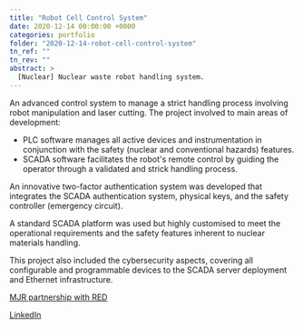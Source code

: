 ```yaml
---
title: "Robot Cell Control System"
date: 2020-12-14 00:00:00 +0000
categories: portfolio
folder: "2020-12-14-robot-cell-control-system"
tn_ref: ""
tn_rev: ""
abstract: >
  [Nuclear] Nuclear waste robot handling system.
---
```


An advanced control system to manage a strict handling process involving robot manipulation and laser cutting.
The project involved to main areas of development:

- PLC software manages all active devices and instrumentation in conjunction with the safety (nuclear and conventional hazards)  features.
- SCADA software facilitates the robot's remote control by guiding the operator through a validated and strick handling process.

An innovative two-factor authentication system was developed that integrates the SCADA authentication system, physical keys, and the safety controller (emergency circuit).

A standard SCADA platform was used but highly customised to meet the operational requirements and the safety features inherent to nuclear materials handling.

This project also included the cybersecurity aspects, covering all configurable and programmable devices to the SCADA server deployment and Ethernet infrastructure.

<a href="https://www.redengineers.co.uk/news/" target="_blank">MJR partnership with RED</a>

<a href="https://www.linkedin.com/posts/red-engineering08_bestwithsound-saferquickerbetter-activity-6770981735615356928-LjEX" target="_blank">LinkedIn</a>

